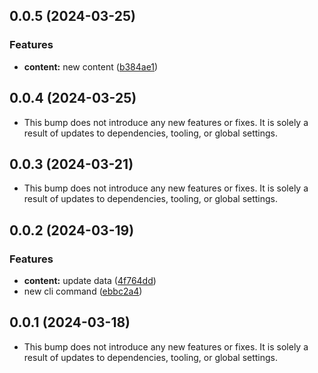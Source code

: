 ## 0.0.5 (2024-03-25)


### Features

* **content:** new content ([b384ae1](https://github.com/commercetools/cli/commit/b384ae1fbc9ca0a2cfe704dec8f087be5b929a09))


## 0.0.4 (2024-03-25)


- This bump does not introduce any new features or fixes. It is solely a result of updates to dependencies, tooling, or global settings.
## 0.0.3 (2024-03-21)


- This bump does not introduce any new features or fixes. It is solely a result of updates to dependencies, tooling, or global settings.
## 0.0.2 (2024-03-19)


### Features

* **content:** update data ([4f764dd](https://github.com/commercetools/cli/commit/4f764dddac28e287972531bb39122df7269a97bc))
* new cli command ([ebbc2a4](https://github.com/commercetools/cli/commit/ebbc2a416260ed556f56eafa02c1f95a74959ec0))


## 0.0.1 (2024-03-18)


- This bump does not introduce any new features or fixes. It is solely a result of updates to dependencies, tooling, or global settings.